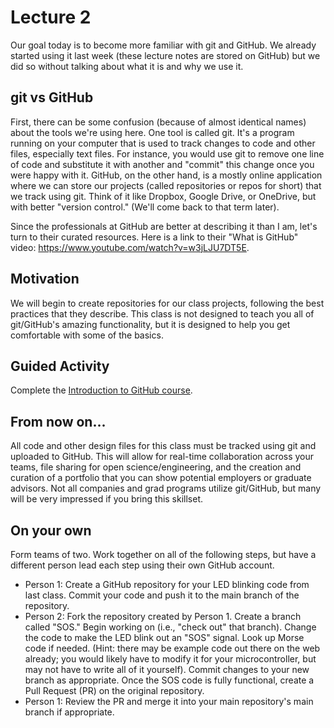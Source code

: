 # Lecture 2
Our goal today is to become more familiar with git and GitHub. We already started using it last week (these lecture notes are stored on GitHub) but we did so without talking about what it is and why we use it. 

## git vs GitHub
First, there can be some confusion (because of almost identical names) about the tools we're using here. One tool is called git. It's a program running on your computer that is used to track changes to code and other files, especially text files. For instance, you would use git to remove one line of code and substitute it with another and "commit" this change once you were happy with it. GitHub, on the other hand, is a mostly online application where we can store our projects (called repositories or repos for short) that we track using git. Think of it like Dropbox, Google Drive, or OneDrive, but with better "version control." (We'll come back to that term later).

Since the professionals at GitHub are better at describing it than I am, let's turn to their curated resources. Here is a link to their "What is GitHub" video: https://www.youtube.com/watch?v=w3jLJU7DT5E. 

## Motivation
We will begin to create repositories for our class projects, following the best practices that they describe. This class is not designed to teach you all of git/GitHub's amazing functionality, but it is designed to help you get comfortable with some of the basics. 

## Guided Activity
Complete the [Introduction to GitHub course](https://lab.github.com/githubtraining/introduction-to-github). 

## From now on...
All code and other design files for this class must be tracked using git and uploaded to GitHub. This will allow for real-time collaboration across your teams, file sharing for open science/engineering, and the creation and curation of a portfolio that you can show potential employers or graduate advisors. Not all companies and grad programs utilize git/GitHub, but many will be very impressed if you bring this skillset.

## On your own
Form teams of two. Work together on all of the following steps, but have a different person lead each step using their own GitHub account.
- Person 1: Create a GitHub repository for your LED blinking code from last class. Commit your code and push it to the main branch of the repository.
- Person 2: Fork the repository created by Person 1. Create a branch called "SOS." Begin working on (i.e., "check out" that branch). Change the code to make the LED blink out an "SOS" signal. Look up Morse code if needed. (Hint: there may be example code out there on the web already; you would likely have to modify it for your microcontroller, but may not have to write all of it yourself). Commit changes to your new branch as appropriate. Once the SOS code is fully functional, create a Pull Request (PR) on the original repository. 
- Person 1: Review the PR and merge it into your main repository's main branch if appropriate.